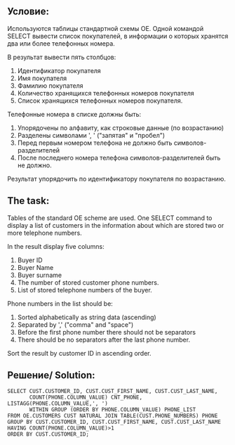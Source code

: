 Условие:
--
Используются таблицы стандартной схемы OE.
Одной командой SELECT вывести список покупателей, в информации о которых хранятся два или более телефонных номера.  

В результат вывести пять столбцов:
1. Идентификатор покупателя
2. Имя покупателя
3. Фамилию покупателя
4. Количество хранящихся телефонных номеров покупателя
5. Список хранящихся телефонных номеров покупателя.  

Телефонные номера в списке должны быть:
1. Упорядочены по алфавиту, как строковые данные (по возрастанию)
2. Разделены символами ', ' ("запятая" и "пробел")
3. Перед первым номером телефона не должно быть символов-разделителей
4. После последнего номера телефона символов-разделителей быть не должно.  

Результат упорядочить по идентификатору покупателя по возрастанию.

  
The task:
--
Tables of the standard OE scheme are used.
One SELECT command to display a list of customers in the information about which are stored two or more telephone numbers.  

In the result display five columns:
1. Buyer ID
2. Buyer Name
3. Buyer surname
4. The number of stored customer phone numbers.
5. List of stored telephone numbers of the buyer.  

Phone numbers in the list should be:
1. Sorted alphabetically as string data (ascending)
2. Separated by ',' ("comma" and "space")
3. Before the first phone number there should not be separators
4. There should be no separators after the last phone number.  

Sort the result by customer ID in ascending order.

Решение/ Solution:
--
```
SELECT CUST.CUSTOMER_ID, CUST.CUST_FIRST_NAME, CUST.CUST_LAST_NAME,
       COUNT(PHONE.COLUMN_VALUE) CNT_PHONE, LISTAGG(PHONE.COLUMN_VALUE,', ')
       WITHIN GROUP (ORDER BY PHONE.COLUMN_VALUE) PHONE_LIST
FROM OE.CUSTOMERS CUST NATURAL JOIN TABLE(CUST.PHONE_NUMBERS) PHONE
GROUP BY CUST.CUSTOMER_ID, CUST.CUST_FIRST_NAME, CUST.CUST_LAST_NAME
HAVING COUNT(PHONE.COLUMN_VALUE)>1
ORDER BY CUST.CUSTOMER_ID;
